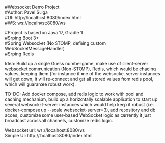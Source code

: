 #Websocket Demo Project<br>
#Author: Pavel Sulga<br>
#UI: http://localhost:8080/index.html<br>
#WS: ws://localhost:8080/ws<br>

#Project is based on Java 17, Gradle 11<br>
#Srping Boot 3+<br>
#Spring Websocket (No STOMP, defining custom WebSocketMessageHandler)<br>
#Srping Redis<br>

Idea: Build up a single Guess number game, make use of client-server websocket communication (Non-STOMP), Redis, which would be chacing values, keeping them (for instance if one of the websocket server instances will get down, it will re-connect and get all stored values from redis pool, which will guarantee robust work).<br>

TO-DO: Add docker compose, add redis logic to work with pool and caching mechanism, build up a horizontally scalable application to start up several websocket-server instances which would help keep it robust (i.e. docker-compose up --scale websocket-server=3), add repository and db acces, customize some user-based WebSocket logic as currently it just broadcast across all channels, customize redis logic.<br>



Websocket url: ws://localhost:8080/ws<br>
Simple UI: http://localhost:8080/index.html<br>



